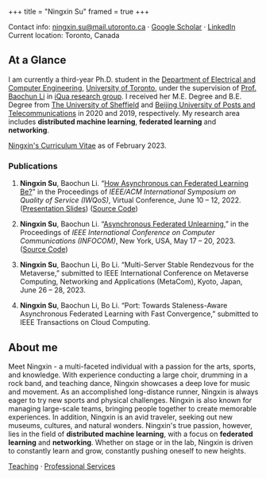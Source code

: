+++
title = "Ningxin Su"
framed = true
+++

<!--{{< image src="/assets/baochun-may2011-web.jpg" alt="Ningxin Su" position="center" style="border-radius: 8px;" >}}-->
Contact info: ningxin.su@mail.utoronto.ca &middot; [Google Scholar](https://scholar.google.ca/citations?user=XkeT3_8AAAAJ&hl=en) &middot; [LinkedIn](https://www.linkedin.com/in/ningxin-su-b11460264/)   
Current location: Toronto, Canada  

## At a Glance

I am currently a third-year Ph.D. student in the [Department of Electrical and Computer Engineering](https://www.ece.toronto.edu), [University of Toronto](https://www.utoronto.ca), under the supervision of [Prof. Baochun Li](https://www.ece.utoronto.ca/people/li-b/) in [iQua research group](https://iqua.ece.toronto.edu/). I received her M.E. Degree and B.E. Degree from [The University of Sheffield](https://www.sheffield.ac.uk/) and [Beijing University of Posts and Telecommunications](https://www.bupt.edu.cn/) in 2020 and 2019, respectively. My research area includes **distributed machine learning**, **federated learning** and **networking**.

[Ningxin's Curriculum Vitae](/assets/ningxin_cv.pdf) as of February 2023.

### Publications
1. **Ningxin Su**, Baochun Li. “[How Asynchronous can Federated Learning Be?](/assets/iwqos22.pdf)” in the Proceedings of *IEEE/ACM International Symposium on Quality of Service (IWQoS)*, Virtual Conference, June 10 – 12, 2022. ([Presentation Slides](/assets/iwqos22_slides.key)) ([Source Code](https://github.com/TL-System/plato/tree/main/examples/port))

2. **Ningxin Su**, Baochun Li. “[Asynchronous Federated Unlearning](/assets/infocom23.pdf),” in the Proceedings of *IEEE International Conference on Computer Communications (INFOCOM)*, New York, USA, May 17 – 20, 2023. ([Source Code](https://github.com/TL-System/plato/tree/main/examples/knot))

3. **Ningxin Su**, Baochun Li, Bo Li. “Multi-Server Stable Rendezvous for the Metaverse,” submitted to IEEE International Conference on Metaverse Computing, Networking and Applications (MetaCom), Kyoto, Japan, June 26 – 28, 2023.

4. **Ningxin Su**, Baochun Li, Bo Li. “Port: Towards Staleness-Aware Asynchronous Federated Learning with Fast Convergence,” submitted to IEEE Transactions on Cloud Computing.

## About me 
Meet Ningxin - a multi-faceted individual with a passion for the arts, sports, and knowledge. With experience conducting a large choir, drumming in a rock band, and teaching dance, Ningxin showcases a deep love for music and movement. As an accomplished long-distance runner, Ningxin is always eager to try new sports and physical challenges. Ningxin is also known for managing large-scale teams, bringing people together to create memorable experiences. In addition, Ningxin is an avid traveler, seeking out new museums, cultures, and natural wonders. Ningxin's true passion, however, lies in the field of **distributed machine learning**, with a focus on **federated learning** and **networking**. Whether on stage or in the lab, Ningxin is driven to constantly learn and grow, constantly pushing oneself to new heights.

[Teaching](/teaching) &middot; [Professional Services](/services) 